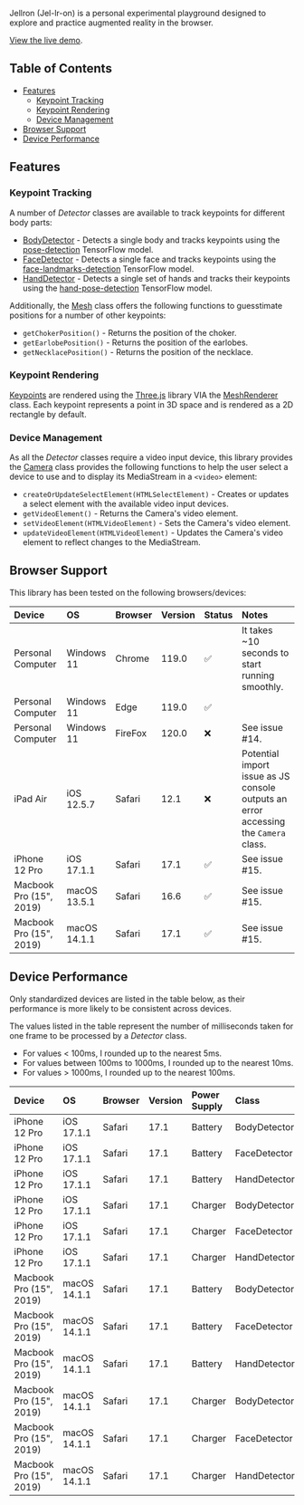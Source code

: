Jellron (Jel-lr-on) is a personal experimental playground designed to explore and practice augmented reality in the browser.

[View the live demo](http://valkryst.github.io/Jellron/).

## Table of Contents

* [Features](https://github.com/Valkryst/Jellron#features)
  * [Keypoint Tracking](https://github.com/Valkryst/Jellron#keypoint-tracking)
  * [Keypoint Rendering](https://github.com/Valkryst/Jellron#keypoint-rendering)
  * [Device Management](https://github.com/Valkryst/Jellron#device-management)
* [Browser Support](https://github.com/Valkryst/Jellron#browser-support)
* [Device Performance](https://github.com/Valkryst/Jellron#device-performance)

## Features

### Keypoint Tracking

A number of _Detector_ classes are available to track keypoints for different body parts:

- [BodyDetector](https://github.com/Valkryst/Jellron/blob/master/js/body_detector.js) - Detects a single body and tracks keypoints using the [pose-detection](https://github.com/tensorflow/tfjs-models/tree/master/pose-detection/src/blazepose_tfjs) TensorFlow model.
- [FaceDetector](https://github.com/Valkryst/Jellron/blob/master/js/face_detector.js) - Detects a single face and tracks keypoints using the [face-landmarks-detection](https://github.com/tensorflow/tfjs-models/tree/master/face-landmarks-detection/src/tfjs) TensorFlow model.
- [HandDetector](https://github.com/Valkryst/Jellron/blob/master/js/hand_detector.js) - Detects a single set of hands and tracks their keypoints using the [hand-pose-detection](https://github.com/tensorflow/tfjs-models/tree/master/hand-pose-detection/src/tfjs) TensorFlow model.

Additionally, the [Mesh](https://github.com/Valkryst/Jellron/blob/master/js/mesh.js) class offers the following functions to guesstimate positions for a number of other keypoints:

- `getChokerPosition()` - Returns the position of the choker.
- `getEarlobePosition()` - Returns the position of the earlobes.
- `getNecklacePosition()` - Returns the position of the necklace.

### Keypoint Rendering

[Keypoints](https://github.com/Valkryst/Jellron/blob/master/js/keypoint.js) are rendered using the
[Three.js](https://threejs.org/) library VIA the [MeshRenderer](https://github.com/Valkryst/Jellron/blob/master/js/mesh_renderer.js)
class. Each keypoint represents a point in 3D space and is rendered as a 2D rectangle by default.

### Device Management

As all the _Detector_ classes require a video input device, this library provides the [Camera](https://github.com/Valkryst/Jellron/blob/master/js/camera.js)
class provides the following functions to help the user select a device to use and to display its MediaStream in a 
`<video>` element:

- `createOrUpdateSelectElement(HTMLSelectElement)` - Creates or updates a select element with the available video input devices.
- `getVideoElement()` - Returns the Camera's video element.
- `setVideoElement(HTMLVideoElement)` - Sets the Camera's video element.
- `updateVideoElement(HTMLVideoElement)` - Updates the Camera's video element to reflect changes to the MediaStream.

## Browser Support

This library has been tested on the following browsers/devices:

| Device                  | OS           | Browser | Version | Status | Notes                                                                                                 |
|:------------------------|:-------------|:--------|:--------|:-------|:------------------------------------------------------------------------------------------------------|
| Personal Computer       | Windows 11   | Chrome  | 119.0   | ✅      | It takes ~10 seconds to start running smoothly.                                                       |
| Personal Computer       | Windows 11   | Edge    | 119.0   | ✅      |                                                                                                       |
| Personal Computer       | Windows 11   | FireFox | 120.0   | ❌      | See issue #14.                                                                                        |
| iPad Air                | iOS 12.5.7   | Safari  | 12.1    | ❌      | Potential import issue as JS console outputs an error accessing the `Camera` class.                   |
| iPhone 12 Pro           | iOS 17.1.1   | Safari  | 17.1    | ✅      | See issue #15.                                                                                        |
| Macbook Pro (15", 2019) | macOS 13.5.1 | Safari  | 16.6    | ✅      | See issue #15.                                                                                        |
| Macbook Pro (15", 2019) | macOS 14.1.1 | Safari  | 17.1    | ✅      | See issue #15.                                                                                        |                                                      

## Device Performance

Only standardized devices are listed in the table below, as their performance is more likely to be consistent across
devices.

The values listed in the table represent the number of milliseconds taken for one frame to be processed by a _Detector_
class.

* For values < 100ms, I rounded up to the nearest 5ms.
* For values between 100ms to 1000ms, I rounded up to the nearest 10ms.
* For values > 1000ms, I rounded up to the nearest 100ms.

| Device                        | OS           | Browser | Version | Power Supply | Class        | Avg.       |
|:------------------------------|:-------------|:--------|:--------|:-------------|:-------------|:-----------|
| iPhone 12 Pro                 | iOS 17.1.1   | Safari  | 17.1    | Battery      | BodyDetector | 35         |
| iPhone 12 Pro                 | iOS 17.1.1   | Safari  | 17.1    | Battery      | FaceDetector | 130        |
| iPhone 12 Pro                 | iOS 17.1.1   | Safari  | 17.1    | Battery      | HandDetector | 120        |
| iPhone 12 Pro                 | iOS 17.1.1   | Safari  | 17.1    | Charger      | BodyDetector | No change. |
| iPhone 12 Pro                 | iOS 17.1.1   | Safari  | 17.1    | Charger      | FaceDetector | No change. |
| iPhone 12 Pro                 | iOS 17.1.1   | Safari  | 17.1    | Charger      | HandDetector | No change. |
| Macbook Pro (15", 2019)       | macOS 14.1.1 | Safari  | 17.1    | Battery      | BodyDetector | 50         |
| Macbook Pro (15", 2019)       | macOS 14.1.1 | Safari  | 17.1    | Battery      | FaceDetector | 390        |
| Macbook Pro (15", 2019)       | macOS 14.1.1 | Safari  | 17.1    | Battery      | HandDetector | 1100       |
| Macbook Pro (15", 2019)       | macOS 14.1.1 | Safari  | 17.1    | Charger      | BodyDetector | 45         |
| Macbook Pro (15", 2019)       | macOS 14.1.1 | Safari  | 17.1    | Charger      | FaceDetector | 220        |
| Macbook Pro (15", 2019)       | macOS 14.1.1 | Safari  | 17.1    | Charger      | HandDetector | 620        |